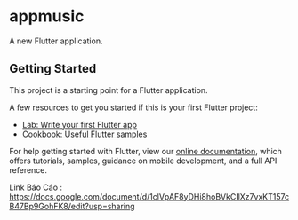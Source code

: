 # appmusic

A new Flutter application.

## Getting Started

This project is a starting point for a Flutter application.

A few resources to get you started if this is your first Flutter project:

- [Lab: Write your first Flutter app](https://flutter.dev/docs/get-started/codelab)
- [Cookbook: Useful Flutter samples](https://flutter.dev/docs/cookbook)

For help getting started with Flutter, view our
[online documentation](https://flutter.dev/docs), which offers tutorials,
samples, guidance on mobile development, and a full API reference.


Link Báo Cáo : https://docs.google.com/document/d/1clVpAF8yDHi8hoBVkCIlXz7vxKT157cB47Bp9GohFK8/edit?usp=sharing

